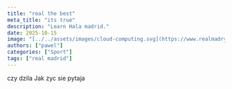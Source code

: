 ```yaml
---
title: "real the best"
meta_title: "its true"
description: "Learn Hala madrid."
date: 2025-10-15
image: "[../../assets/images/cloud-computing.svg](https://www.realmadryt.pl/static/images/photo/c3217ac0-ae8b-437d-94e5-4adabc2ccd2b.png)"
authors: ["pawel"]
categories: ["Sport"]
tags: ["real madrid"]
---
```



czy dzila
Jak zyc sie pytaja


